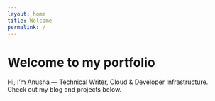 ```yaml
---
layout: home
title: Welcome
permalink: /
---
```


# Welcome to my portfolio

Hi, I’m Anusha — Technical Writer, Cloud & Developer Infrastructure.  
Check out my blog and projects below.

